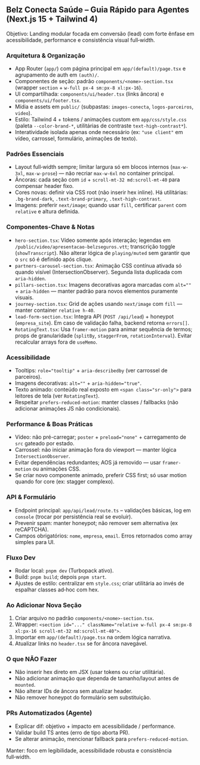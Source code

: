 ## Belz Conecta Saúde – Guia Rápido para Agentes (Next.js 15 + Tailwind 4)
Objetivo: Landing modular focada em conversão (lead) com forte ênfase em acessibilidade, performance e consistência visual full‑width.

### Arquitetura & Organização
* App Router (`app/`) com página principal em `app/(default)/page.tsx` e agrupamento de auth em `(auth)/`.
* Componentes de seção: padrão `components/<nome>-section.tsx` (wrapper `section` + `w-full px-4 sm:px-8 xl:px-16`).
* UI compartilhada: `components/ui/header.tsx` (links âncora) e `components/ui/footer.tsx`.
* Mídia e assets em `public/` (subpastas: `images-conecta`, `logos-parceiros`, `video`).
* Estilo: Tailwind 4 + tokens / animações custom em `app/css/style.css` (paleta `--color-brand-*`, utilitárias de contraste `text-high-contrast*`).
* Interatividade isolada apenas onde necessário (ex: `"use client"` em vídeo, carrossel, formulário, animações de texto).

### Padrões Essenciais
* Layout full‑width sempre; limitar largura só em blocos internos (`max-w-3xl`, `max-w-prose`) — não recriar `max-w-6xl` no container principal.
* Âncoras: cada seção com `id` + `scroll-mt-32 md:scroll-mt-40` para compensar header fixo.
* Cores novas: definir via CSS root (não inserir hex inline). Há utilitárias: `.bg-brand-dark`, `.text-brand-primary`, `.text-high-contrast`.
* Imagens: preferir `next/image`; quando usar `fill`, certificar `parent` com `relative` e altura definida.

### Componentes-Chave & Notas
* `hero-section.tsx`: Vídeo somente após interação; legendas em `/public/video/apresentacao-belzseguros.vtt`; transcrição toggle (`showTranscript`). Não alterar lógica de `playing/muted` sem garantir que o `src` só é definido após clique.
* `partners-carousel-section.tsx`: Animação CSS contínua ativada só quando visível (IntersectionObserver). Segunda lista duplicada com `aria-hidden`.
* `pillars-section.tsx`: Imagens decorativas agora marcadas com `alt=""` + `aria-hidden` — manter padrão para novos elementos puramente visuais.
* `journey-section.tsx`: Grid de ações usando `next/image` com `fill` — manter container `relative h-40`.
* `lead-form-section.tsx`: Integra API (`POST /api/lead`) + honeypot (`empresa_site`). Em caso de validação falha, backend retorna `errors[]`.
* `RotatingText.tsx`: Usa `framer-motion` para animar sequência de termos; props de granularidade (`splitBy`, `staggerFrom`, `rotationInterval`). Evitar recalcular arrays fora de `useMemo`.

### Acessibilidade
* Tooltips: `role="tooltip"` + `aria-describedby` (ver carrossel de parceiros).
* Imagens decorativas: `alt=""` + `aria-hidden="true"`.
* Texto animado: conteúdo real exposto em `<span class="sr-only">` para leitores de tela (ver `RotatingText`).
* Respeitar `prefers-reduced-motion`: manter classes / fallbacks (não adicionar animações JS não condicionais).

### Performance & Boas Práticas
* Vídeo: não pré-carregar; `poster` + `preload="none"` + carregamento de `src` gateado por estado.
* Carrossel: não iniciar animação fora do viewport — manter lógica `IntersectionObserver`.
* Evitar dependências redundantes; AOS já removido — usar `framer-motion` ou animações CSS.
* Se criar novo componente animado, preferir CSS first; só usar motion quando for core (ex: stagger complexo).

### API & Formulário
* Endpoint principal: `app/api/lead/route.ts` – validações básicas, log em `console` (trocar por persistência real se evoluir).
* Prevenir spam: manter honeypot; não remover sem alternativa (ex reCAPTCHA).
* Campos obrigatórios: `nome`, `empresa`, `email`. Erros retornados como array simples para UI.

### Fluxo Dev
* Rodar local: `pnpm dev` (Turbopack ativo).
* Build: `pnpm build`; depois `pnpm start`.
* Ajustes de estilo: centralizar em `style.css`; criar utilitária ao invés de espalhar classes ad‑hoc com hex.

### Ao Adicionar Nova Seção
1. Criar arquivo no padrão `components/<nome>-section.tsx`.
2. Wrapper: `<section id="..." className="relative w-full px-4 sm:px-8 xl:px-16 scroll-mt-32 md:scroll-mt-40">`.
3. Importar em `app/(default)/page.tsx` na ordem lógica narrativa.
4. Atualizar links no `header.tsx` se for âncora navegável.

### O que NÃO Fazer
* Não inserir hex direto em JSX (usar tokens ou criar utilitária).
* Não adicionar animação que dependa de tamanho/layout antes de `mounted`.
* Não alterar IDs de âncora sem atualizar header.
* Não remover honeypot do formulário sem substituição.

### PRs Automatizados (Agente)
* Explicar dif: objetivo + impacto em acessibilidade / performance.
* Validar build TS antes (erro de tipo aborta PR).
* Se alterar animação, mencionar fallback para `prefers-reduced-motion`.

Manter: foco em legibilidade, acessibilidade robusta e consistência full‑width.
